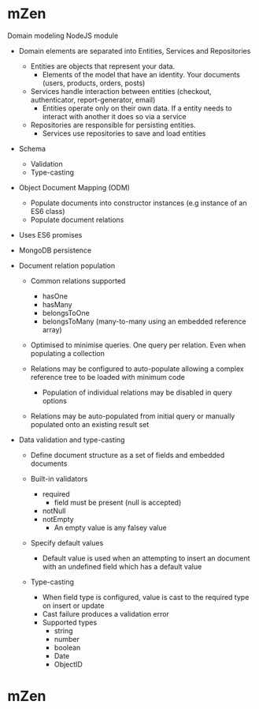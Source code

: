 # mZen

Domain modeling NodeJS module 
- Domain elements are separated into Entities, Services and Repositories
  - Entities are objects that represent your data. 
    - Elements of the model that have an identity. Your documents (users, products, orders, posts)
  - Services handle interaction between entities (checkout, authenticator, report-generator, email)
    - Entities operate only on their own data. If a entity needs to interact with another it does so via a service
  - Repositories are responsible for persisting entities. 
    - Services use repositories to save and load entities
- Schema
  - Validation
  - Type-casting
- Object Document Mapping (ODM)
  - Populate documents into constructor instances (e.g instance of an ES6 class)
  - Populate document relations
- Uses ES6 promises


- MongoDB persistence
- Document relation population
  - Common relations supported
    - hasOne 
    - hasMany
    - belongsToOne
    - belongsToMany (many-to-many using an embedded reference array)
  
  - Optimised to minimise queries. One query per relation. Even when populating a collection
  
  - Relations may be configured to auto-populate allowing a complex reference tree to be loaded with minimum code
    - Population of individual relations may be disabled in query options 
  
  - Relations may be auto-populated from initial query or manually populated onto an existing result set

- Data validation and type-casting 
  - Define document structure as a set of fields and embedded documents 

  - Built-in validators
    - required 
      - field must be present (null is accepted)
    - notNull
    - notEmpty 
      - An empty value is any falsey value
  
  - Specify default values 
    - Default value is used when an attempting to insert an document with an undefined field which has a default value
  
  - Type-casting 
    - When field type is configured, value is cast to the required type on insert or update
    - Cast failure produces a validation error
    - Supported types
      - string
      - number
      - boolean
      - Date
      - ObjectID
# mZen
